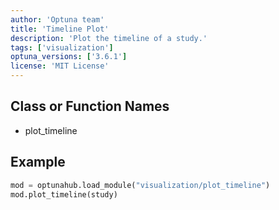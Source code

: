```yaml
---
author: 'Optuna team'
title: 'Timeline Plot'
description: 'Plot the timeline of a study.'
tags: ['visualization']
optuna_versions: ['3.6.1']
license: 'MIT License'
---
```


## Class or Function Names
- plot_timeline

## Example
```python
mod = optunahub.load_module("visualization/plot_timeline")
mod.plot_timeline(study)
```
